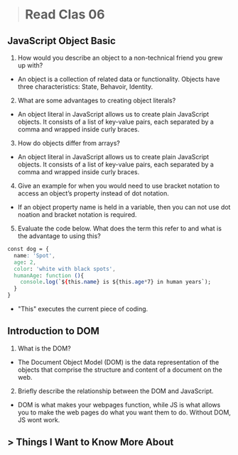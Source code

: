 > # Read Clas 06

## JavaScript Object Basic

1. How would you describe an object to a non-technical friend you grew up with?

- An object is a collection of related data or functionality. Objects have three characteristics: State, Behavoir, Identity.

2. What are some advantages to creating object literals?

- An object literal in JavaScript allows us to create plain JavaScript objects. It consists of a list of key-value pairs, each separated by a comma and wrapped inside curly braces.

3. How do objects differ from arrays?

- An object literal in JavaScript allows us to create plain JavaScript objects. It consists of a list of key-value pairs, each separated by a comma and wrapped inside curly braces.

4. Give an example for when you would need to use bracket notation to access an object’s property instead of dot notation.

- If an object property name is held in a variable, then you can not use dot noation and bracket notation is required.

5. Evaluate the code below. What does the term this refer to and what is the advantage to using this?

```css
const dog = {
  name: 'Spot',
  age: 2,
  color: 'white with black spots',
  humanAge: function (){
    console.log(`${this.name} is ${this.age*7} in human years`);
  }
}
```

- "This" executes the current piece of coding.

## Introduction to DOM

1. What is the DOM?

- The Document Object Model (DOM) is the data representation of the objects that comprise the structure and content of a document on the web.

2. Briefly describe the relationship between the DOM and JavaScript.

- DOM is what makes your webpages function, while JS is what allows you to make the web pages do what you want them to do. Without DOM, JS wont work.

## > Things I Want to Know More About